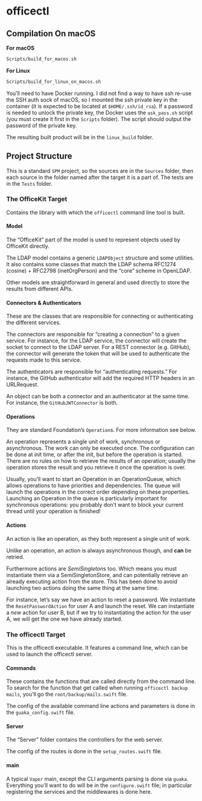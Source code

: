 # officectl

## Compilation On macOS

**For macOS**
```bash
Scripts/build_for_macos.sh
```

**For Linux**
```bash
Scripts/build_for_linux_on_macos.sh
```
You’ll need to have Docker running.
I did not find a way to have ssh re-use the SSH auth sock of macOS, so I mounted the ssh private
key in the container (it is expected to be located at `$HOME/.ssh/id_rsa`). If a password is needed
to unlock the private key, the Docker uses the `ask_pass.sh` script (you must create it first in the
`Scripts` folder). The script should output the password of the private key.

The resulting built product will be in the `linux_build` folder.

## Project Structure

This is a standard `SPM` project, so the sources are in the `Sources` folder, then each source in the
folder named after the target it is a part of. The tests are in the `Tests` folder.

### The OfficeKit Target
Contains the library with which the `officectl` command line tool is built.

#### Model
The “OfficeKit” part of the model is used to represent objects used by OfficeKit directly.

The LDAP model contains a generic `LDAPObject` structure and some utilities. It also contains
some classes that match the LDAP schema RFC1274 (cosine) + RFC2798 (inetOrgPerson) and
the “core” scheme in OpenLDAP.

Other models are straightforward in general and used directly to store the results from different APIs.

#### Connectors & Authenticators
These are the classes that are responsible for connecting or authenticating the different services.

The connectors are responsible for “creating a connection” to a given service. For instance, for the
LDAP service, the connector will create the socket to connect to the LDAP server. For a REST
connector (e.g. GitHub), the connector will generate the token that will be used to authenticate
the requests made to this service.

The authenticators are responsible for “authenticating requests.” For instance, the GitHub authenticator
will add the required HTTP headers in an URLRequest.

An object can be both a connector and an authenticator at the same time. For instance, the
`GitHubJWTConnector` is both.

#### Operations
They are standard Foundation’s `Operation`s. For more information see below.

An operation represents a single unit of work, synchronous or asynchronous. The work can only
be executed once. The configuration can be done at init time, or after the init, but before the operation
is started. There are no rules on how to retrieve the results of an operation; usually the operation
stores the result and you retrieve it once the operation is over.

Usually, you’ll want to start an Operation in an OperationQueue, which allows operations to have
priorities and dependencies. The queue will launch the operations in the correct order depending
on these properties. Launching an Operation in the queue is particularly important for synchronous
operations: you probably don’t want to block your current thread until your operation is finished!

#### Actions
An action is like an operation, as they both represent a single unit of work.

Unlike an operation, an action is always asynchronous though, and **can** be retried.

Furthermore actions are *SemiSingleton*s too. Which means you must instantiate them via a SemiSingletonStore,
and can potentially retrieve an already executing action from the store. This has been done to avoid
launching two actions doing the same thing at the same time.

For instance, let’s say we have an action to reset a password. We instantiate the `ResetPasswordAction`
for user A and launch the reset. We can instantiate a *new* action for user B, but if we try to instantiating
the action for the user A, we will get the one we have already started.

### The officectl Target
This is the officectl executable. It features a command line, which can be used to launch the officectl server.

#### Commands
These contains the functions that are called directly from the command line. To search for the function
that get called when running `officectl backup mails`, you’ll go the `root/backup/mails.swift`
file.

The config of the available command line actions and parameters is done in the `guaka_config.swift`
file.

#### Server
The “Server” folder contains the controllers for the web server.

The config of the routes is done in the `setup_routes.swift` file.

#### main
A typical `Vapor` main, except the CLI arguments parsing is done via `guaka`. Everything you’ll want to
do will be in the `configure.swift` file; in particular registering the services and the middlewares is
done here.
